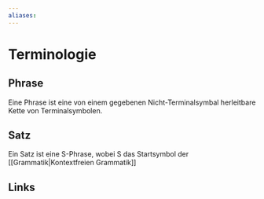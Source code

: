 ```yaml
---
aliases: 
---
```

# Terminologie 
## Phrase
Eine Phrase ist eine von einem gegebenen Nicht-Terminalsymbal herleitbare Kette von Terminalsymbolen.
## Satz
Ein Satz ist eine S-Phrase, wobei S das Startsymbol der [[Grammatik|Kontextfreien Grammatik]] 
## Links